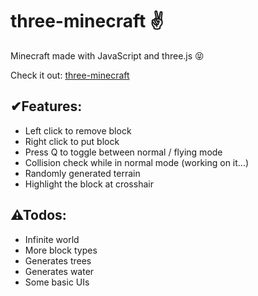 # three-minecraft ✌

Minecraft made with JavaScript and three.js 😝

Check it out: [three-minecraft](https://three-minecraft.netlify.app/)

## ✔Features:
- Left click to remove block
- Right click to put block
- Press Q to toggle between normal / flying mode
- Collision check while in normal mode (working on it...)
- Randomly generated terrain
- Highlight the block at crosshair

## ⚠Todos:
- Infinite world
- More block types
- Generates trees
- Generates water
- Some basic UIs
